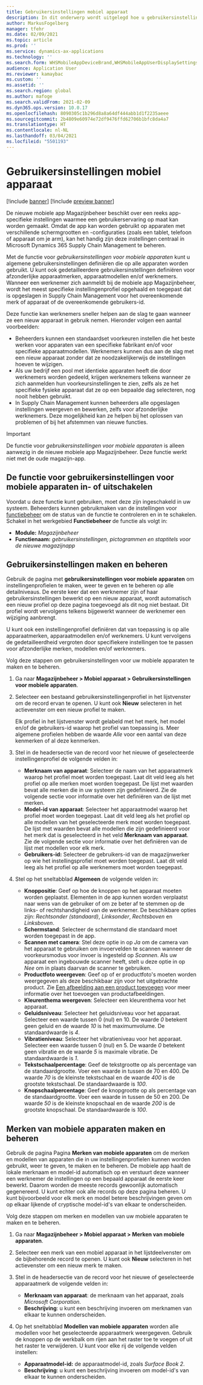 ```yaml
---
title: Gebruikersinstellingen mobiel apparaat
description: In dit onderwerp wordt uitgelegd hoe u gebruikersinstellingen voor mobiele apparaten beheert voor magazijnmedewerkers.
author: MarkusFogelberg
manager: tfehr
ms.date: 02/09/2021
ms.topic: article
ms.prod: ''
ms.service: dynamics-ax-applications
ms.technology: ''
ms.search.form: WHSMobileAppDeviceBrand,WHSMobileAppUserDisplaySettings
audience: Application User
ms.reviewer: kamaybac
ms.custom: ''
ms.assetid: ''
ms.search.region: global
ms.author: mafoge
ms.search.validFrom: 2021-02-09
ms.dyn365.ops.version: 10.0.17
ms.openlocfilehash: 8090305c1b296d8a8a64df444abb1d1f2235aeee
ms.sourcegitcommit: 2b4809e60974e72df9476ffd62706b1bfc8da4a7
ms.translationtype: HT
ms.contentlocale: nl-NL
ms.lasthandoff: 03/04/2021
ms.locfileid: "5501193"
---
```

# <a name="mobile-device-user-settings"></a>Gebruikersinstellingen mobiel apparaat

[!include [banner](../../includes/banner.md)]
[!include [preview banner](../includes/preview-banner.md)]

De nieuwe mobiele app Magazijnbeheer beschikt over een reeks app-specifieke instellingen waarmee een gebruikerservaring op maat kan worden gemaakt. Omdat de app kan worden gebruikt op apparaten met verschillende schermgrootten en -configuraties (zoals een tablet, telefoon of apparaat om je arm), kan het handig zijn deze instellingen centraal in Microsoft Dynamics 365 Supply Chain Management te beheren.

Met de functie voor *gebruikersinstellingen voor mobiele apparaten* kunt u algemene gebruikersinstellingen definiëren die op alle apparaten worden gebruikt. U kunt ook gedetailleerdere gebruikersinstellingen definiëren voor afzonderlijke apparaatmerken, apparaatmodellen en/of werknemers. Wanneer een werknemer zich aanmeldt bij de mobiele app Magazijnbeheer, wordt het meest specifieke instellingenprofiel opgehaald en toegepast dat is opgeslagen in Supply Chain Management voor het overeenkomende merk of apparaat of de overeenkomende gebruikers-id.

Deze functie kan werknemers sneller helpen aan de slag te gaan wanneer ze een nieuw apparaat in gebruik nemen. Hieronder volgen een aantal voorbeelden:

- Beheerders kunnen een standaardset voorkeuren instellen die het beste werken voor apparaten van een specifieke fabrikant en/of voor specifieke apparaatmodellen. Werknemers kunnen dus aan de slag met een nieuw apparaat zonder dat ze noodzakelijkerwijs de instellingen hoeven te wijzigen.
- Als uw bedrijf een pool met identieke apparaten heeft die door werknemers worden gedeeld, krijgen werknemers telkens wanneer ze zich aanmelden hun voorkeursinstellingen te zien, zelfs als ze het specifieke fysieke apparaat dat ze op een bepaalde dag selecteren, nog nooit hebben gebruikt.
- In Supply Chain Management kunnen beheerders alle opgeslagen instellingen weergeven en bewerken, zelfs voor afzonderlijke werknemers. Deze mogelijkheid kan ze helpen bij het oplossen van problemen of bij het afstemmen van nieuwe functies.

> [!IMPORTANT]
> De functie voor *gebruikersinstellingen voor mobiele apparaten* is alleen aanwezig in de nieuwe mobiele app Magazijnbeheer. Deze functie werkt niet met de oude magazijn-app.

## <a name="turn-on-the-mobile-device-user-settings-feature"></a>De functie voor gebruikersinstellingen voor mobiele apparaten in- of uitschakelen

Voordat u deze functie kunt gebruiken, moet deze zijn ingeschakeld in uw systeem. Beheerders kunnen gebruikmaken van de instellingen voor [functiebeheer](../../fin-ops-core/fin-ops/get-started/feature-management/feature-management-overview.md) om de status van de functie te controleren en in te schakelen. Schakel in het werkgebied **Functiebeheer** de functie als volgt in:

- **Module:** *Magazijnbeheer*
- **Functienaam:** *gebruikersinstellingen, pictogrammen en staptitels voor de nieuwe magazijnapp*

## <a name="create-and-manage-user-settings"></a>Gebruikersinstellingen maken en beheren

Gebruik de pagina met **gebruikersinstellingen voor mobiele apparaten** om instellingenprofielen te maken, weer te geven en te beheren op alle detailniveaus. De eerste keer dat een werknemer zijn of haar gebruikersinstellingen bewerkt op een nieuw apparaat, wordt automatisch een nieuw profiel op deze pagina toegevoegd als dit nog niet bestaat. Dit profiel wordt vervolgens telkens bijgewerkt wanneer de werknemer een wijziging aanbrengt.

U kunt ook een instellingenprofiel definiëren dat van toepassing is op alle apparaatmerken, apparaatmodellen en/of werknemers. U kunt vervolgens de gedetailleerdheid vergroten door specifiekere instellingen toe te passen voor afzonderlijke merken, modellen en/of werknemers.

Volg deze stappen om gebruikersinstellingen voor uw mobiele apparaten te maken en te beheren.

1. Ga naar **Magazijnbeheer \> Mobiel apparaat \> Gebruikersinstellingen voor mobiele apparaten**.
1. Selecteer een bestaand gebruikersinstellingenprofiel in het lijstvenster om de record ervan te openen. U kunt ook **Nieuw** selecteren in het actievenster om een nieuw profiel te maken.

    Elk profiel in het lijstvenster wordt gelabeld met het merk, het model en/of de gebruikers-id waarop het profiel van toepassing is. Meer algemene profielen hebben de waarde *Alle* voor een aantal van deze kenmerken of al deze kenmerken.

1. Stel in de headersectie van de record voor het nieuwe of geselecteerde instellingenprofiel de volgende velden in:

    - **Merknaam van apparaat**: Selecteer de naam van het apparaatmerk waarop het profiel moet worden toegepast. Laat dit veld leeg als het profiel op alle merken moet worden toegepast. De lijst met waarden bevat alle merken die in uw systeem zijn gedefinieerd. Zie de volgende sectie voor informatie over het definiëren van de lijst met merken.
    - **Model-id van apparaat**: Selecteer het apparaatmodel waarop het profiel moet worden toegepast. Laat dit veld leeg als het profiel op alle modellen van het geselecteerde merk moet worden toegepast. De lijst met waarden bevat alle modellen die zijn gedefinieerd voor het merk dat is geselecteerd in het veld **Merknaam van apparaat**. Zie de volgende sectie voor informatie over het definiëren van de lijst met modellen voor elk merk.
    - **Gebruikers-id:** Selecteer de gebruikers-id van de magazijnwerker op wie het instellingsprofiel moet worden toegepast. Laat dit veld leeg als het profiel op alle werknemers moet worden toegepast.

1. Stel op het sneltabblad **Algemeen** de volgende velden in:

    - **Knoppositie**: Geef op hoe de knoppen op het apparaat moeten worden geplaatst. Elementen in de app kunnen worden verplaatst naar wens van de gebruiker of om ze beter af te stemmen op de links- of rechtshandigheid van de werknemer. De beschikbare opties zijn: *Rechtsonder (standaard)*, *Linksonder*, *Rechtsboven* en *Linksboven*.
    - **Schermstand**: Selecteer de schermstand die standaard moet worden toegepast in de app.
    - **Scannen met camera**: Stel deze optie in op *Ja* om de camera van het apparaat te gebruiken om invoervelden te scannen wanneer de voorkeursmodus voor invoer is ingesteld op *Scannen*. Als uw apparaat een ingebouwde scanner heeft, stelt u deze optie in op *Nee* om in plaats daarvan de scanner te gebruiken.
    - **Productfoto weergeven**: Geef op of er productfoto's moeten worden weergegeven als deze beschikbaar zijn voor het uitgebrachte product. Zie [Een afbeelding aan een product toevoegen](../pim/tasks/add-image-product.md) voor meer informatie over het toevoegen van productafbeeldingen.
    - **Kleurenthema weergeven**: Selecteer een kleurenthema voor het apparaat.
    - **Geluidsniveau**: Selecteer het geluidsniveau voor het apparaat. Selecteer een waarde tussen 0 (nul) en 10. De waarde *0* betekent geen geluid en de waarde *10* is het maximumvolume. De standaardwaarde is *4*.
    - **Vibratieniveau**: Selecteer het vibratieniveau voor het apparaat. Selecteer een waarde tussen 0 (nul) en 5. De waarde *0* betekent geen vibratie en de waarde *5* is maximale vibratie. De standaardwaarde is *1*.
    - **Tekstschaalpercentage**: Geef de tekstgrootte op als percentage van de standaardgrootte. Voer een waarde in tussen de 70 en 400. De waarde *70* is de kleinste tekstschaal en de waarde *400* is de grootste tekstschaal. De standaardwaarde is *100*.
    - **Knopschaalpercentage**: Geef de knopgrootte op als percentage van de standaardgrootte. Voer een waarde in tussen de 50 en 200. De waarde *50* is de kleinste knopschaal en de waarde *200* is de grootste knopschaal. De standaardwaarde is *100*.

## <a name="create-and-manage-mobile-device-brands"></a>Merken van mobiele apparaten maken en beheren

Gebruik de pagina Pagina **Merken van mobiele apparaten** om de merken en modellen van apparaten die in uw instellingenprofielen kunnen worden gebruikt, weer te geven, te maken en te beheren. De mobiele app haalt de lokale merknaam en model-id automatisch op en verstuurt deze wanneer een werknemer de instellingen op een bepaald apparaat de eerste keer bewerkt. Daarom worden de meeste records gewoonlijk automatisch gegenereerd. U kunt echter ook alle records op deze pagina beheren. U kunt bijvoorbeeld voor elk merk en model betere beschrijvingen geven om op elkaar lijkende of cryptische model-id's van elkaar te onderscheiden.

Volg deze stappen om merken en modellen van uw mobiele apparaten te maken en te beheren.

1. Ga naar **Magazijnbeheer \> Mobiel apparaat \> Merken van mobiele apparaten**.
1. Selecteer een merk van een mobiel apparaat in het lijstdeelvenster om de bijbehorende record te openen. U kunt ook **Nieuw** selecteren in het actievenster om een nieuw merk te maken.
1. Stel in de headersectie van de record voor het nieuwe of geselecteerde apparaatmerk de volgende velden in:

    - **Merknaam van apparaat**: de merknaam van het apparaat, zoals *Microsoft Corporation*.
    - **Beschrijving**: u kunt een beschrijving invoeren om merknamen van elkaar te kunnen onderscheiden.

1. Op het sneltabblad **Modellen van mobiele apparaten** worden alle modellen voor het geselecteerde apparaatmerk weergegeven. Gebruik de knoppen op de werkbalk om rijen aan het raster toe te voegen of uit het raster te verwijderen. U kunt voor elke rij de volgende velden instellen:

    - **Apparaatmodel-id:** de apparaatmodel-id, zoals *Surface Book 2*.
    - **Beschrijving**: u kunt een beschrijving invoeren om model-id's van elkaar te kunnen onderscheiden.
